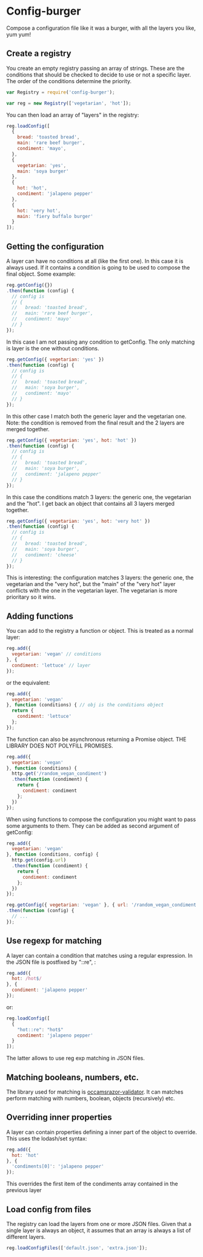 # Config-burger

Compose a configuration file like it was a burger, with all the layers you like, yum yum!

## Create a registry
You create an empty registry passing an array of strings. These are the conditions that should be checked to decide to use or not a specific layer. The order of the conditions determine the priority.
```js
var Registry = require('config-burger');

var reg = new Registry(['vegetarian', 'hot']);
```
You can then load an array of "layers" in the registry:
```js
reg.loadConfig([
  {
    bread: 'toasted bread',
    main: 'rare beef burger',
    condiment: 'mayo',
  },
  {
    vegetarian: 'yes',
    main: 'soya burger'
  },
  {
    hot: 'hot',
    condiment: 'jalapeno pepper'
  },
  {
    hot: 'very hot',
    main: 'fiery buffalo burger'
  }
]);
```

## Getting the configuration
A layer can have no conditions at all (like the first one). In this case it is always used.
If it contains a condition is going to be used to compose the final object. Some example:
```js
reg.getConfig({})
.then(function (config) {
  // config is
  // {
  //   bread: 'toasted bread',
  //   main: 'rare beef burger',
  //   condiment: 'mayo'
  // }
});  
```
In this case I am not passing any condition to getConfig. The only matching is layer is the one without conditions.
```js
reg.getConfig({ vegetarian: 'yes' })
.then(function (config) {
  // config is
  // {
  //   bread: 'toasted bread',
  //   main: 'soya burger',
  //   condiment: 'mayo'
  // }
});  
```
In this other case I match both the generic layer and the vegetarian one. Note: the condition is removed from the final result and the 2 layers are merged together.
```js
reg.getConfig({ vegetarian: 'yes', hot: 'hot' })
.then(function (config) {
  // config is
  // {
  //   bread: 'toasted bread',
  //   main: 'soya burger',
  //   condiment: 'jalapeno pepper'
  // }
});  
```
In this case the conditions match 3 layers: the generic one, the vegetarian and the "hot". I get back an object that contains all 3 layers merged together.
```js
reg.getConfig({ vegetarian: 'yes', hot: 'very hot' })
.then(function (config) {
  // config is
  // {
  //   bread: 'toasted bread',
  //   main: 'soya burger',
  //   condiment: 'cheese'
  // }
});  
```
This is interesting: the configuration matches 3 layers: the generic one, the vegetarian and the "very hot", but the "main" of the "very hot" layer conflicts with the one in the vegetarian layer. The vegetarian is more prioritary so it wins.

## Adding functions
You can add to the registry a function or object. This is treated as a normal layer:
```js
reg.add({
  vegetarian: 'vegan' // conditions
}, {
  condiment: 'lettuce' // layer
});
```
or the equivalent:
```js
reg.add({
  vegetarian: 'vegan'
}, function (conditions) { // obj is the conditions object
  return {
    condiment: 'lettuce'
  };
});
```
The function can also be asynchronous returning a Promise object. THE LIBRARY DOES NOT POLYFILL PROMISES.
```js
reg.add({
  vegetarian: 'vegan'
}, function (conditions) {
  http.get('/random_vegan_condiment')
  .then(function (condiment) {
    return {
      condiment: condiment
    };
  })
});
```
When using functions to compose the configuration you might want to pass some arguments to them. They can be added as second argument of getConfig:
```js
reg.add({
  vegetarian: 'vegan'
}, function (conditions, config) {
  http.get(config.url)
  .then(function (condiment) {
    return {
      condiment: condiment
    };
  })
});

reg.getConfig({ vegetarian: 'vegan' }, { url: '/random_vegan_condiment' });
.then(function (config) {
  // ...
});  
```

## Use regexp for matching
A layer can contain a condition that matches using a regular expression. In the JSON file is postfixed by "::re", :
```js
reg.add({
  hot: /hot$/
}, {
  condiment: 'jalapeno pepper'
});
```
or:
```js
reg.loadConfig([
  {
    "hot::re": "hot$"
    condiment: 'jalapeno pepper'
  }
]);
```
The latter allows to use reg exp matching in JSON files.

## Matching booleans, numbers, etc.
The library used for matching is [occamsrazor-validator](https://github.com/sithmel/occamsrazor-validator#validatormatch). It can matches perform matching with numbers, boolean, objects (recursively) etc.

## Overriding inner properties
A layer can contain properties defining a inner part of the object to override. This uses the lodash/set syntax:
```js
reg.add({
  hot: 'hot'
}, {
  'condiments[0]': 'jalapeno pepper'
});
```
This overrides the first item of the condiments array contained in the previous layer


## Load config from files
The registry can load the layers from one or more JSON files. Given that a single layer is always an object, it assumes that an array is always a list of different layers.
```js
reg.loadConfigFiles(['default.json', 'extra.json']);
```

